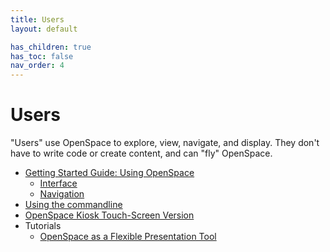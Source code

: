 ```yaml
---
title: Users
layout: default

has_children: true
has_toc: false
nav_order: 4
---
```


# Users
"Users" use OpenSpace to explore, view, navigate, and display.  They don't have to write code or create content, and can "fly" OpenSpace.

- [Getting Started Guide: Using OpenSpace](getting-started/general)
    - [Interface](getting-started/interface)
    - [Navigation](getting-started/navigation)
- [Using the commandline](commandline)
- [OpenSpace Kiosk Touch-Screen Version](kiosk)
- Tutorials
  - [OpenSpace as a Flexible Presentation Tool](tutorials/flexible-presentation)
